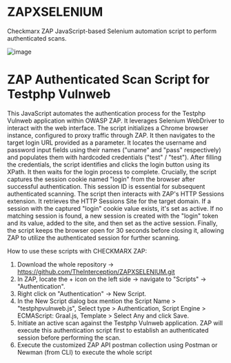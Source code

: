 # ZAPXSELENIUM
Checkmarx ZAP JavaScript-based Selenium automation script to perform authenticated scans.

![image](https://github.com/user-attachments/assets/b69edbe9-0d91-4fdd-985d-a4dd557a52d1)


# ZAP Authenticated Scan Script for Testphp Vulnweb

This JavaScript automates the authentication process for the Testphp Vulnweb application within OWASP ZAP. It leverages Selenium WebDriver to interact with the web interface. The script initializes a Chrome browser instance, configured to proxy traffic through ZAP. It then navigates to the target login URL provided as a parameter. It locates the username and password input fields using their names ("uname" and "pass" respectively) and populates them with hardcoded credentials ("test" / "test"). After filling the credentials, the script identifies and clicks the login button using its XPath. It then waits for the login process to complete. Crucially, the script captures the session cookie named "login" from the browser after successful authentication. This session ID is essential for subsequent authenticated scanning. The script then interacts with ZAP's HTTP Sessions extension. It retrieves the HTTP Sessions Site for the target domain. If a session with the captured "login" cookie value exists, it's set as active. If no matching session is found, a new session is created with the "login" token and its value, added to the site, and then set as the active session. Finally, the script keeps the browser open for 30 seconds before closing it, allowing ZAP to utilize the authenticated session for further scanning.

How to use these scripts with CHECKMARX ZAP:

1.  Download the whole repository -> https://github.com/TheInterception/ZAPXSELENIUM.git 
2.  In ZAP, locate the + icon on the left side -> navigate to "Scripts" -> "Authentication".
3.  Right click on "Authentication" -> New Script.
4.  In the New Script dialog box mention the Script Name > "testphpvulnweb.js", Select type > Authentication, Script Engine > ECMAScript: Graal.js, Template > Select Any and click Save.
5.  Initiate an active scan against the Testphp Vulnweb application. ZAP will execute this authentication script first to establish an authenticated session before performing the scan.
6.  Execute the customized ZAP API postman collection using Postman or Newman (from CLI) to execute the whole script

